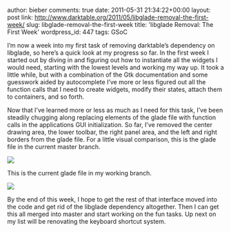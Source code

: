 author: bieber
comments: true
date: 2011-05-31 21:34:22+00:00
layout: post
link: http://www.darktable.org/2011/05/libglade-removal-the-first-week/
slug: libglade-removal-the-first-week
title: 'libglade Removal: The First Week'
wordpress_id: 447
tags: GSoC

I’m now a week into my first task of removing darktable’s dependency on libglade, so here’s a quick look at my progress so far.  In the first week I started out by diving in and figuring out how to instantiate all the widgets I would need, starting with the lowest levels and working my way up.  It took a little while, but with a combination of the Gtk documentation and some guesswork aided by autocomplete I’ve more or less figured out all the function calls that I need to create widgets, modify their states, attach them to containers, and so forth.

Now that I’ve learned more or less as much as I need for this task, I’ve been steadily chugging along replacing elements of the glade file with function calls in the applications GUI initialization.  So far, I’ve removed the center drawing area, the lower toolbar, the right panel area, and the left and right borders from the glade file.  For a little visual comparison, this is the glade file in the current master branch.

![](http://www.darktable.org/wp-content/uploads/2011/09/Screenshot1.png)

This is the current glade file in my working branch.

![](http://www.darktable.org/wp-content/uploads/2011/09/Screenshot-1.png)

By the end of this week, I hope to get the rest of that interface moved into the code and get rid of the libglade dependency altogether.  Then I can get this all merged into master and start working on the fun tasks.  Up next on my list will be renovating the keyboard shortcut system.

